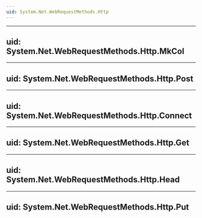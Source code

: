 ```yaml
---
uid: System.Net.WebRequestMethods.Http
---
```


---
uid: System.Net.WebRequestMethods.Http.MkCol
---

---
uid: System.Net.WebRequestMethods.Http.Post
---

---
uid: System.Net.WebRequestMethods.Http.Connect
---

---
uid: System.Net.WebRequestMethods.Http.Get
---

---
uid: System.Net.WebRequestMethods.Http.Head
---

---
uid: System.Net.WebRequestMethods.Http.Put
---
